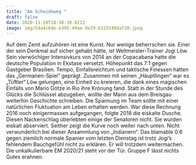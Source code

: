 ```yaml
---
title: "Am Scheideweg "
draft: false
date: 2020-11-20T10:50:30.021Z
image: img/54a4c6de-e395-49ae-9e29-b315540daf20.jpeg
---
```

Auf dem Zenit aufzuhören ist eine Kunst. Nur wenige beherrschen sie. Einer der sein Denkmal auf sicher gehabt hätte, ist Weltmeister-Trainer Jogi Löw. Sein vierwöchiger Intensivkurs von 2014 an der Copacabana hatte die deutsche Population in Ekstase versetzt. Höhepunkt das 7:1 gegen Gastgeber Brasilien. Tempo, Einfallsreichtum und taktische Finessen hatten das „Germanen-Spiel“ geprägt. Zusammen mit seinen „Häuptlingen“ war es „Tüftler“ Löw gelungen, eine Einheit zu kreieren, die dank eines magischen Einfalls von Mario Götze in Rio ihre Krönung fand. Statt in der Stunde des Glücks die Schlüssel abzugeben, wollte der Mann aus dem Breisgau weiterhin Geschichte schreiben. Die Spannung im Team sollte mit einer natürlichen Fluktuation am Leben erhalten werden. War diese Rechnung 2016 noch einigermassen aufgegangen, folgte 2018 die eiskalte Dusche. Diesen Nackenschlag überlebten einige der Senatoren nicht. Sie wurden eiskalt abserviert. Seither zeigt die Kurve noch weiter nach unten. Nicht verwunderlich bei dieser Ansammlung von „Indianern“. Das blamable 0:6 gegen ziemlich normale Spanier vom letzten Dienstag ist trotz Jogi’s fehlendem Bauchgefühl nicht zu erklären. Er will trotzdem weitermachen. Die unkalkulierbare EM 2020/21 steht vor der Tür. Gruppe F lässt nichts Gutes erahnen.